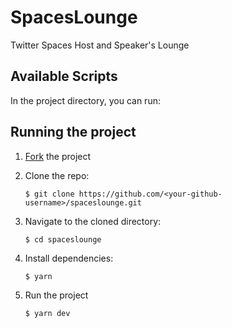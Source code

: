 # SpacesLounge

Twitter Spaces Host and Speaker's Lounge

## Available Scripts

In the project directory, you can run:

## Running the project

1. [Fork](https://github.com/avie-dev/spaceslounge/fork) the project

2. Clone the repo:

   ```console
   $ git clone https://github.com/<your-github-username>/spaceslounge.git
   ```

3. Navigate to the cloned directory:

   ```console
   $ cd spaceslounge
   ```

4. Install dependencies:

   ```console
   $ yarn
   ```

5. Run the project

   ```console
   $ yarn dev
   ```
